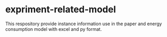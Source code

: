 # expriment-related-model
This respository provide instance information use in the paper and energy consumption model with excel and py format.
